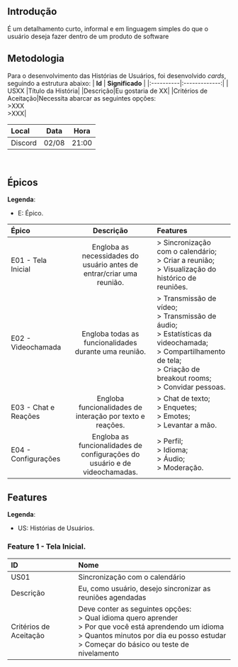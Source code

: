 ## Introdução
É um detalhamento curto, informal e em linguagem simples do que o usuário deseja fazer dentro de um produto de software 
## Metodologia
Para o desenvolvimento das Histórias de Usuários, foi desenvolvido *cards*, seguindo a estrutura abaixo:
| **Id** | **Significado**  |
|:----------|:-------------:|
| USXX |Título da História|
|Descrição|Eu  gostaria de XX|
|Critérios de Aceitação|Necessita abarcar as seguintes opções: <br>>XXX<br>>XXX|

| **Local** | **Data**  |Hora|
|:----------|:-------------:|:-------------:|
| Discord|02/08|21:00|
 <br>


## Épicos

**Legenda**:

* E: Épico.

| **Épico** | **Descrição** | **Features** |
|:----------|:-------------:|:-------------|
| E01 - Tela Inicial | Engloba as necessidades do usuário antes de entrar/criar uma reunião. | > Sincronização com o calendário; </br> > Criar a reunião; </br> > Visualização do histórico de reuniões. |
| E02 - Videochamada | Engloba todas as funcionalidades durante uma reunião. | > Transmissão de vídeo; </br> > Transmissão de áudio; </br> > Estatísticas da videochamada; </br> > Compartilhamento de tela; </br> > Criação de breakout rooms; </br> > Convidar pessoas. |
| E03 - Chat e Reações | Engloba funcionalidades de interação por texto e reações. | > Chat de texto; </br> > Enquetes; </br> > Emotes; </br> > Levantar a mão.|
| E04 - Configurações | Engloba as funcionalidades de configurações do usuário e de videochamadas. | > Perfil; </br> > Idioma; </br> > Áudio; </br> > Moderação. |

## Features

**Legenda**:

* US: Histórias de Usuários.

### Feature 1 - Tela Inicial.

| **ID** | **Nome** |
|:-------|:---------|
| US01 | Sincronização com o calendário |
| Descrição | Eu, como usuário, desejo sincronizar as reuniões agendadas |
| Critérios de Aceitação | Deve conter as seguintes opções: </br> > Qual idioma quero aprender </br> > Por que você está aprendendo um idioma </br> > Quantos minutos por dia eu posso estudar </br> > Começar do básico ou teste de nivelamento |